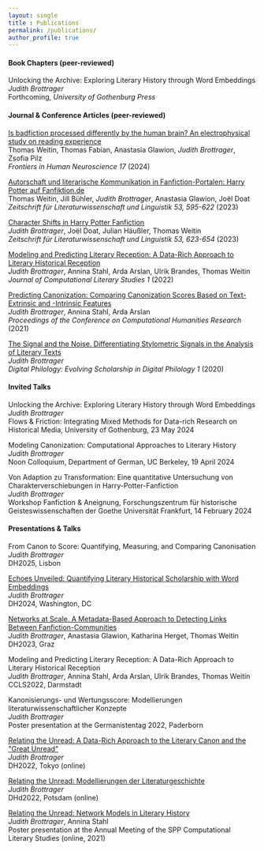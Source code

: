 ```yaml
---
layout: single
title : Publications
permalink: /publications/
author_profile: true
---
```


#### Book Chapters (peer-reviewed)

Unlocking the Archive: Exploring Literary History through Word Embeddings  
*Judith Brottrager*  
Forthcoming, *University of Gothenburg Press*


#### Journal & Conference Articles (peer-reviewed)

[Is badfiction processed differently by the human brain? An electrophysical study on reading experience](https://doi.org/10.3389/fnhum.2023.1333965)  
Thomas Weitin, Thomas Fabian, Anastasia Glawion, *Judith Brottrager*, Zsofia Pilz  
*Frontiers in Human Neuroscience 17* (2024)  

[Autorschaft und literarische Kommunikation in Fanfiction-Portalen: Harry Potter auf Fanfiktion.de](https://doi.org/10.1007/s41244-023-00306-1)  
Thomas Weitin, Jill Bühler, *Judith Brottrager*, Anastasia Glawion, Joël Doat  
*Zeitschrift für Literaturwissenschaft und Linguistik 53, 595-622* (2023)  

[Character Shifts in Harry Potter Fanfiction](https://doi.org/10.1007/s41244-023-00310-5)  
*Judith Brottrager*, Joël Doat, Julian Häußler, Thomas Weitin  
*Zeitschrift für Literaturwissenschaft und Linguistik 53, 623-654* (2023)  

[Modeling and Predicting Literary Reception: A Data-Rich Approach to Literary Historical Reception](https://doi.org/10.48694/jcls.95)  
*Judith Brottrager*, Annina Stahl, Arda Arslan, Ulrik Brandes, Thomas Weitin  
*Journal of Computational Literary Studies 1* (2022)  

[Predicting Canonization: Comparing Canonization Scores Based on Text-Extrinsic and -Intrinsic Features](https://www.ceur-ws.org/Vol-2989/short_paper21.pdf)  
*Judith Brottrager*, Annina Stahl, Arda Arslan  
*Proceedings of the Conference on Computational Humanities Research* (2021)  

[The Signal and the Noise. Differentiating Stylometric Signals in the Analysis of Literary Texts](https://tuprints.ulb.tu-darmstadt.de/13485/)  
*Judith Brottrager*  
*Digital Philology: Evolving Scholarship in Digital Philology 1* (2020) 

  
#### Invited Talks  

Unlocking the Archive: Exploring Literary History through Word Embeddings
*Judith Brottrager*  
Flows & Friction: Integrating Mixed Methods for Data-rich Research on Historical Media, University of Gothenburg, 23 May 2024  

Modeling Canonization: Computational Approaches to Literary History
*Judith Brottrager*  
Noon Colloquium, Department of German, UC Berkeley, 19 April 2024  

Von Adaption zu Transformation: Eine quantitative Untersuchung von Charakterverschiebungen in Harry-Potter-Fanfiction  
*Judith Brottrager*  
Workshop Fanfiction & Aneignung, Forschungszentrum für historische Geisteswissenschaften der Goethe Universität Frankfurt, 14 February 2024  

#### Presentations & Talks  

From Canon to Score: Quantifying, Measuring, and Comparing Canonisation  
*Judith Brottrager*  
DH2025, Lisbon

[Echoes Unveiled: Quantifying Literary Historical Scholarship with Word Embeddings](https://zenodo.org/records/13834936)  
*Judith Brottrager*  
DH2024, Washington, DC  

[Networks at Scale. A Metadata-Based Approach to Detecting Links Between Fanfiction-Communities](https://zenodo.org/records/7961822)  
*Judith Brottrager*, Anastasia Glawion, Katharina Herget, Thomas Weitin  
DH2023, Graz  

Modeling and Predicting Literary Reception: A Data-Rich Approach to Literary Historical Reception  
*Judith Brottrager*, Annina Stahl, Arda Arslan, Ulrik Brandes, Thomas Weitin  
CCLS2022, Darmstadt  

Kanonisierungs- und Wertungsscore: Modellierungen literaturwissenschaftlicher Konzepte<br>
*Judith Brottrager*  
Poster presentation at the Germanistentag 2022, Paderborn  

[Relating the Unread: A Data-Rich Approach to the Literary Canon and the "Great Unread"](https://dh2022.dhii.asia/dh2022bookofabsts.pdf)  
*Judith Brottrager*  
DH2022, Tokyo (online)  

[Relating the Unread: Modellierungen der Literaturgeschichte](https://zenodo.org/record/6304590)  
*Judith Brottrager*  
DHd2022, Potsdam (online)  

[Relating the Unread: Network Models in Literary History](https://zenodo.org/record/4737134)  
*Judith Brottrager*, Annina Stahl  
Poster presentation at the Annual Meeting of the SPP Computational Literary Studies (online, 2021)  